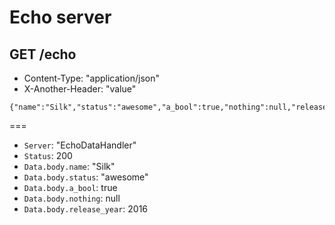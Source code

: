 # Echo server

## GET /echo

* Content-Type: "application/json"
* X-Another-Header: "value"

```
{"name":"Silk","status":"awesome","a_bool":true,"nothing":null,"release_year":2016}
```

===

* `Server`: "EchoDataHandler"
* `Status`: 200
* `Data.body.name`: "Silk"
* `Data.body.status`: "awesome"
* `Data.body.a_bool`: true
* `Data.body.nothing`: null
* `Data.body.release_year`: 2016
